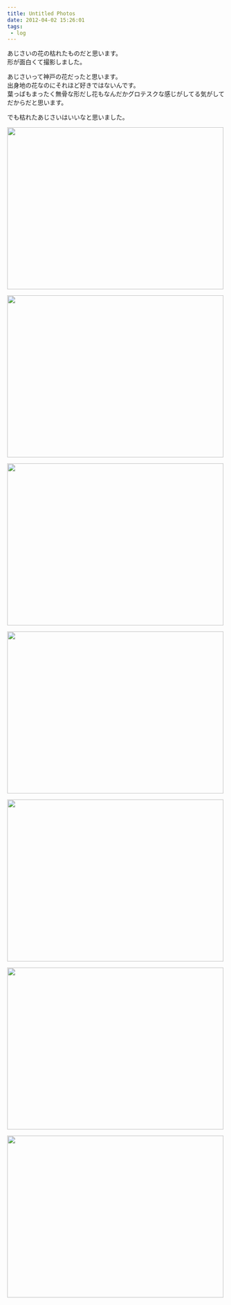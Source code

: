 ```yaml
---
title: Untitled Photos
date: 2012-04-02 15:26:01
tags: 
 - log
---
```


あじさいの花の枯れたものだと思います。<br>
形が面白くて撮影しました。

あじさいって神戸の花だったと思います。<br>
出身地の花なのにそれほど好きではないんです。<br>
葉っばもまったく無骨な形だし花もなんだかグロテスクな感じがしてる気がしてだからだと思います。

でも枯れたあじさいはいいなと思いました。

<!-- more -->

<a href="http://www.flickr.com/photos/shigeki_takeguchi/7026875211/" title="Untitled by shigeki.takeguchi, on Flickr"><img src="http://farm8.staticflickr.com/7048/7026875211_5e8e50f4f4.jpg" width="500" height="375" alt=""></a>

<a href="http://www.flickr.com/photos/shigeki_takeguchi/7026887473/" title="Untitled by shigeki.takeguchi, on Flickr"><img src="http://farm8.staticflickr.com/7083/7026887473_b8fe27a1d8.jpg" width="500" height="375" alt=""></a>

<a href="http://www.flickr.com/photos/shigeki_takeguchi/6880789906/" title="Untitled by shigeki.takeguchi, on Flickr"><img src="http://farm8.staticflickr.com/7256/6880789906_af417212b0.jpg" width="500" height="375" alt=""></a>

<a href="http://www.flickr.com/photos/shigeki_takeguchi/7026891167/" title="Untitled by shigeki.takeguchi, on Flickr"><img src="http://farm8.staticflickr.com/7051/7026891167_5ab7f86111.jpg" width="500" height="375" alt=""></a>

<a href="http://www.flickr.com/photos/shigeki_takeguchi/6880792566/" title="Untitled by shigeki.takeguchi, on Flickr"><img src="http://farm8.staticflickr.com/7078/6880792566_2d14c95b61.jpg" width="500" height="375" alt=""></a>

<a href="http://www.flickr.com/photos/shigeki_takeguchi/7026893977/" title="Untitled by shigeki.takeguchi, on Flickr"><img src="http://farm8.staticflickr.com/7245/7026893977_ce8062ace3.jpg" width="500" height="375" alt=""></a>

<a href="http://www.flickr.com/photos/shigeki_takeguchi/6880795114/" title="Untitled by shigeki.takeguchi, on Flickr"><img src="http://farm8.staticflickr.com/7136/6880795114_7512aff4dd.jpg" width="500" height="375" alt=""></a>
